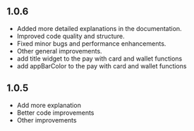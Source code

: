 ## 1.0.6

- Added more detailed explanations in the documentation.
- Improved code quality and structure.
- Fixed minor bugs and performance enhancements.
- Other general improvements.
- add title widget to the pay with card and wallet functions
- add appBarColor to the pay with card and wallet functions

## 1.0.5

* Add more explanation
* Better code improvements
* Other improvements

